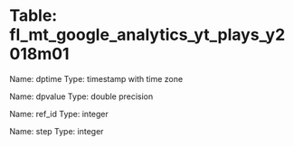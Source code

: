 Table: fl_mt_google_analytics_yt_plays_y2018m01
===============================================

Name: dptime
Type: timestamp with time zone

Name: dpvalue
Type: double precision

Name: ref_id
Type: integer

Name: step
Type: integer

